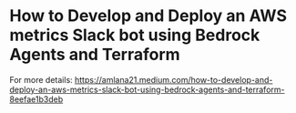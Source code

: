 # How to Develop and Deploy an AWS metrics Slack bot using Bedrock Agents and Terraform  

For more details: https://amlana21.medium.com/how-to-develop-and-deploy-an-aws-metrics-slack-bot-using-bedrock-agents-and-terraform-8eefae1b3deb
